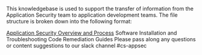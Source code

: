 This knowledgebase is used to support the transfer of information from the Application Security team to application development teams. The file structure is broken down into the following format:

[Application Security Overview and Process](https://github.com/zachary-peek/KB-Mockup/wiki/Application-Security-Overview-and-Process)
Software Installation and Troubleshooting
Code Remediation Guides
Please pass along any questions or content suggestions to our slack channel #cs-appsec
